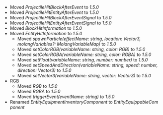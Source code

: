 

-   Moved _ProjectileHitBlockAfterEvent_ to _1.5.0_
-   Moved _ProjectileHitEntityAfterEvent_ to _1.5.0_
-   Moved _ProjectileHitBlockAfterEventSignal_ to _1.5.0_
-   Moved _ProjectileHitEntityAfterEventSignal_ to _1.5.0_
-   Moved _BlockHitInformation_ to _1.5.0_
-   Moved _EntityHitInformation_ to _1.5.0_
    -   Moved _spawnParticle(effectName: string, location: Vector3, molangVariables?: MolangVariableMap)_ to _1.5.0_
    -   Moved _setColorRGB(variableName: string, color: RGB)_ to _1.5.0_
    -   Moved _setColorRGBA(variableName: string, color: RGBA)_ to _1.5.0_
    -   Moved _setFloat(variableName: string, number: number)_ to _1.5.0_
    -   Moved _setSpeedAndDirection(variableName: string, speed: number, direction: Vector3)_ to _1.5.0_
    -   Moved _setVector3(variableName: string, vector: Vector3)_ to _1.5.0_
-   RGB
    -   Moved _RGB_ to _1.5.0_
    -   Moved _RGBA_ to _1.5.0_
    -   Moved _triggerEvent(eventName: string)_ to _1.5.0_
-   Renamed _EntityEquipmentInventoryComponent_ to _EntityEquippableComponent_

